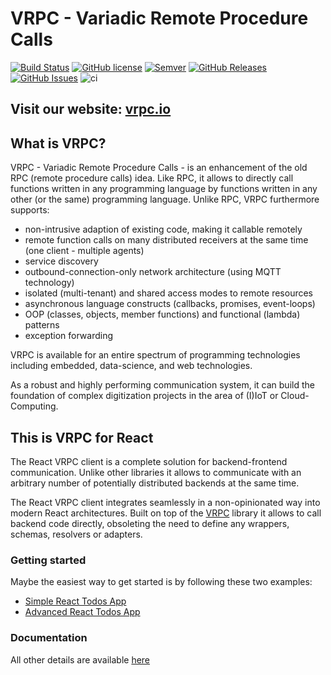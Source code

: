 # VRPC - Variadic Remote Procedure Calls

[![Build Status](https://travis-ci.com/heisenware/vrpc-react.svg?branch=master)](https://travis-ci.com/heisenware/vrpc-react)
[![GitHub license](https://img.shields.io/badge/license-MIT-blue.svg)](https://raw.githubusercontent.com/heisenware/vrpc-react/master/LICENSE)
[![Semver](https://img.shields.io/badge/semver-2.0.0-blue)](https://semver.org/spec/v2.0.0.html)
[![GitHub Releases](https://img.shields.io/github/tag/heisenware/vrpc-react.svg)](https://github.com/heisenware/vrpc-react/tag)
[![GitHub Issues](https://img.shields.io/github/issues/heisenware/vrpc-react.svg)](http://github.com/heisenware/vrpc-react/issues)
![ci](https://github.com/heisenware/vrpc-react/actions/workflows/ci.yml/badge.svg)

## Visit our website: [vrpc.io](https://vrpc.io)

## What is VRPC?

VRPC - Variadic Remote Procedure Calls - is an enhancement of the old RPC
(remote procedure calls) idea. Like RPC, it allows to directly call functions
written in any programming language by functions written in any other (or the
same) programming language. Unlike RPC, VRPC furthermore supports:

- non-intrusive adaption of existing code, making it callable remotely
- remote function calls on many distributed receivers at the same time (one
  client - multiple agents)
- service discovery
- outbound-connection-only network architecture (using MQTT technology)
- isolated (multi-tenant) and shared access modes to remote resources
- asynchronous language constructs (callbacks, promises, event-loops)
- OOP (classes, objects, member functions) and functional (lambda) patterns
- exception forwarding

VRPC is available for an entire spectrum of programming technologies including
embedded, data-science, and web technologies.

As a robust and highly performing communication system, it can build the
foundation of complex digitization projects in the area of (I)IoT or
Cloud-Computing.

## This is VRPC for React

The React VRPC client is a complete solution for backend-frontend communication.
Unlike other libraries it allows to communicate with an arbitrary number
of potentially distributed backends at the same time.

The React VRPC client integrates seamlessly in a non-opinionated way into modern
React architectures. Built on top of the
[VRPC](https://github.com/heisenware/vrpc-js) library it allows to call backend
code directly, obsoleting the need to define any wrappers, schemas, resolvers or
adapters.

### Getting started

Maybe the easiest way to get started is by following these two examples:

- [Simple React Todos App](examples/vrpc-react-todos-1/README.md)
- [Advanced React Todos App](examples/vrpc-react-todos-2/README.md)

### Documentation

All other details are available [here](docs/api.md)
